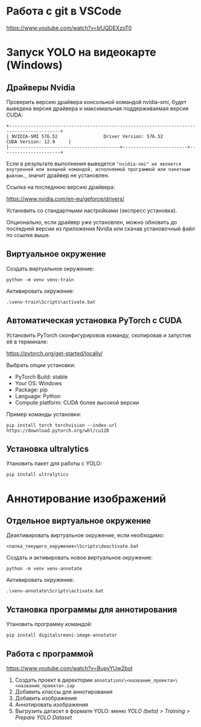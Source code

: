 # Работа с git в VSCode

https://www.youtube.com/watch?v=bfJQDEXzoT0

# Запуск YOLO на видеокарте (Windows)

## Драйверы Nvidia

Проверить версию драйвера консольной командой nvidia-smi, будет выведена версия драйвера
и максимальная поддерживаемая версия CUDA:

    +-----------------------------------------------------------------------------------------+
    | NVIDIA-SMI 576.52                 Driver Version: 576.52         CUDA Version: 12.9     |
    |-----------------------------------------+------------------------+----------------------+

Если в результате выполнения выведется `"nvidia-smi" не является внутренней или внешней командой, исполняемой программой или пакетным файлом.`, значит драйвер не установлен. 

Ссылка на последнюю версию драйвера:

https://www.nvidia.com/en-eu/geforce/drivers/

Установить со стандартными настройками (экспресс установка).

Опционально, если драйвер уже установлен, можно обновить до последней версии
из приложения Nvidia или скачав установочный файл по ссылке выше.

## Виртуальное окружение

Создать виртуальное окружение:

`python -m venv venv-train`

Активировать окружение:

`.\venv-train\Scripts\activate.bat`

## Автоматическая установка PyTorch с CUDA

Установить PyTorch сконфигурировов команду, скопировав и запустив её в терминале:

https://pytorch.org/get-started/locally/

Выбрать опции установки:
- PyTorch Build: stable
- Your OS: Windows
- Package: pip
- Language: Python
- Compute platform: CUDA более высокой версии

Пример команды установки:

`pip install torch torchvision --index-url https://download.pytorch.org/whl/cu128`

## Установка ultralytics

Утановить пакет для работы с YOLO:

`pip install ultralytics`


# Аннотирование изображений

## Отдельное виртуальное окружение

Деактивировать виртуальное окружение, если необходимо:

`<папка_текущего_окружения>\Scripts\deactivate.bat`

Создать и активировать новое виртуальное окружение:

`python -m venv venv-annotate`

Активировать окружение:

`.\venv-annotate\Scripts\activate.bat`

## Установка программы для аннотирования

Утановить программу командой:

`pip install digitalsreeni-image-annotator`

## Работа с программой

https://www.youtube.com/watch?v=BupyYUw2boI

1. Создать проект в директории `annotations\<название_проекта>\<название_проекта>.iap`
2. Добавить классы для аннотирования
3. Добавить изображения
4. Аннотировать изображения
5. Выгрузить датасет в формате YOLO: меню _YOLO (beta) > Training > Prepare YOLO Dataset_


<!-- 
## Альтернативная установка: сборка из исходников

### Visual Studio Community
Необходимо для дальнейшей установки CUDA Toolkit. Страница загрузки:
https://visualstudio.microsoft.com/ru/vs/community/
Убрать все галки во вкладке "Рабочие нагрузки". Во вкладке "Отдельные компоненты"
ввести в поле поиска `MSVC x64 последняя версия`, выбрать найденные компоненты.
Нажать "Установить", подтвердить установку без рабочих нагрузок.

### CUDA Toolkit
Выбрать подходящую версию. Должна быть не выше версии, поддерживаемой драйвером и поддерживаться PyTorch.
Скачать версию, выведенную в предыдущем шаге. Если такой нет, скачать более старую:
https://developer.nvidia.com/cuda-toolkit-archive
Установить со стандартными настройками (экспресс установка).
Проверить установку можно командой `nvcc --version`.

### cuDNN - NVIDIA CUDA Deep Neural Network library
Скачать последнюю версию:
https://developer.nvidia.com/cudnn-archive
Установить со стандартными настройками (экспресс установка).

### Инструкции 
https://github.com/pytorch/pytorch#from-source -->